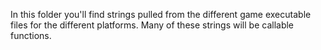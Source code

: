 In this folder you'll find strings pulled from the different game executable files for the different platforms.
Many of these strings will be callable functions.

